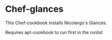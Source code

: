 # Chef-glances

This Chef-cookbook installs Nicolargo's Glances.

Requires apt-cookbook to run first in the runlist